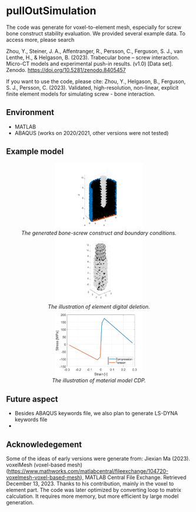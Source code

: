 # pullOutSimulation

The code was generate for voxel-to-element mesh, especially for screw bone construct stability evaluation. We provided several example data. To access more, please search 

Zhou, Y., Steiner, J. A., Affentranger, R., Persson, C., Ferguson, S. J., van Lenthe, H., & Helgason, B. (2023). Trabecular bone – screw interaction. Micro-CT models and experimental push-in results. (v1.0) [Data set]. Zenodo. https://doi.org/10.5281/zenodo.8405457

If you want to use the code, please cite:
Zhou, Y., Helgason, B., Ferguson, S. J., Persson, C. (2023). Validated, high-resolution, non-linear, explicit finite element models for simulating screw - bone interaction.

## Environment
* MATLAB
* ABAQUS (works on 2020/2021, other versions were not tested)

## Example model
<p align="center">
    <img src="Figs/screwBoneMesh.png" width="240"> <br />
    <em> The generated bone-screw construct and boundary conditions. </em>
    <img src="Figs/screwBoneMeshDel.png" width="240"> <br />
    <em> The illustration of element digital deletion. </em>
    <img src="Figs/stressStrainCurve.png" width="240"> <br />
    <em> The illustration of material model CDP. </em>
</p>

## Future aspect
* Besides ABAQUS keywords file, we also plan to generate LS-DYNA keywords file
* 

## Acknowledegement
Some of the ideas of early versions were generate from: Jiexian Ma (2023). voxelMesh (voxel-based mesh) (https://www.mathworks.com/matlabcentral/fileexchange/104720-voxelmesh-voxel-based-mesh), MATLAB Central File Exchange. Retrieved December 13, 2023.
Thanks to his contribution, mainly in the voxel to element part. The code was later optimized by converting loop to matrix calculation. It requires more memory, but more efficient by large model generation.